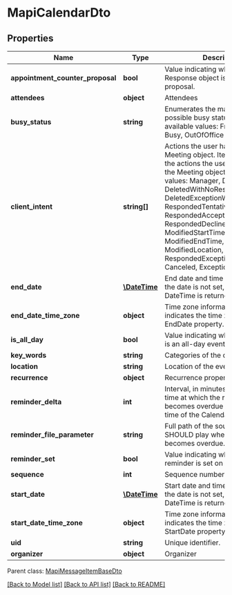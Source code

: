 # MapiCalendarDto

## Properties
Name | Type | Description | Notes
------------ | ------------- | ------------- | -------------
**appointment_counter_proposal** | **bool** | Value indicating whether a Meeting Response object is a counter proposal. | 
**attendees** | **object** | Attendees | [optional] 
**busy_status** | **string** | Enumerates the mapi calendar possible busy status Enum, available values: Free, Tentative, Busy, OutOfOffice | 
**client_intent** | **string[]** | Actions the user has taken on this Meeting object. Items: Enumerates the actions the user can taken on the Meeting object Enum, available values: Manager, Delegate, DeletedWithNoResponse, DeletedExceptionWithNoResponse, RespondedTentative, RespondedAccept, RespondedDecline, ModifiedStartTime, ModifiedEndTime, ModifiedLocation, RespondedExceptionDecline, Canceled, ExceptionCanceled | [optional] 
**end_date** | [**\DateTime**](\DateTime.md) | End date and time of the event. If the date is not set, default value for DateTime is returned. | 
**end_date_time_zone** | **object** | Time zone information that indicates the time zone of the EndDate property. | [optional] 
**is_all_day** | **bool** | Value indicating whether the event is an all-day event. | 
**key_words** | **string** | Categories of the calendar object. | [optional] 
**location** | **string** | Location of the event. | [optional] 
**recurrence** | **object** | Recurrence properties. | [optional] 
**reminder_delta** | **int** | Interval, in minutes, between the time at which the reminder first becomes overdue and the start time of the Calendar object. | 
**reminder_file_parameter** | **string** | Full path of the sound that a client SHOULD play when the reminder becomes overdue. | [optional] 
**reminder_set** | **bool** | Value indicating whether a reminder is set on the object. | 
**sequence** | **int** | Sequence number. | 
**start_date** | [**\DateTime**](\DateTime.md) | Start date and time of the event. If the date is not set, default value for DateTime is returned. | 
**start_date_time_zone** | **object** | Time zone information that indicates the time zone of the StartDate property. | [optional] 
**uid** | **string** | Unique identifier. | [optional] 
**organizer** | **object** | Organizer | [optional] 

 Parent class: [MapiMessageItemBaseDto](MapiMessageItemBaseDto.md)

[[Back to Model list]](README.md#documentation-for-models) [[Back to API list]](README.md#documentation-for-api-endpoints) [[Back to README]](README.md)


